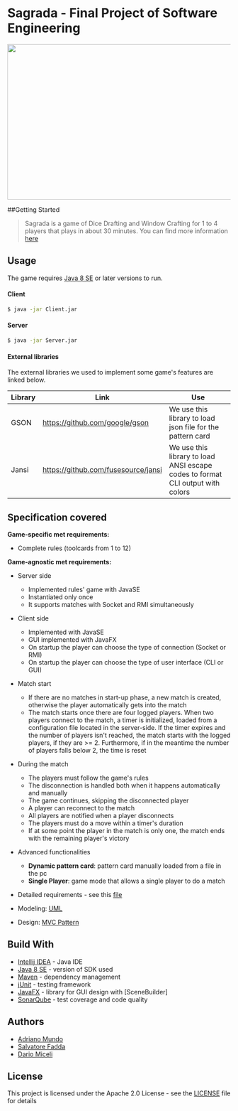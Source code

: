 # Sagrada - Final Project of Software Engineering

<img src="https://ksr-ugc.imgix.net/assets/013/393/383/88f9cae91e41ef71ac2b06fb2fa564de_original.jpg?crop=faces&w=1552&h=873&fit=crop&v=1473272732&auto=format&q=92&s=49635f0025d51f0ffe4d3b820b04c854" width="700" height="350"></img>

##Getting Started
> Sagrada is a game of Dice Drafting and Window Crafting for 1 to 4 players that plays in about 30 minutes. You can find more information [here]


## Usage

The game requires [Java 8 SE] or later versions to run.

#### Client

```sh
$ java -jar Client.jar 
```

#### Server
```sh
$ java -jar Server.jar
```

#### External libraries

The external libraries we used to implement some game's features are linked below.

| Library | Link | Use |
| ------ | ------ | ------ |
| GSON | https://github.com/google/gson | We use this library to load json file for the pattern card |
| Jansi | https://github.com/fusesource/jansi | We use this library to load ANSI escape codes to format CLI output with colors |

## Specification covered

**Game-specific met requirements:**

- Complete rules (toolcards from 1 to 12)

**Game-agnostic met requirements:**

- Server side
    - Implemented rules' game with JavaSE
    - Instantiated only once
    - It supports matches with Socket and RMI simultaneously
    
- Client side
    - Implemented with JavaSE
    - GUI implemented with JavaFX
    - On startup the player can choose the type of connection (Socket or RMI)
    - On startup the player can choose the type of user interface (CLI or GUI)

- Match start
    - If there are no matches in start-up phase, a new match is created, otherwise the player automatically gets into the match
    - The match starts once there are four logged players. When two players connect to the match, a timer is initialized, loaded from a configuration file located in the server-side. If the timer expires and the number of players isn't reached, the match starts with the logged players, if they are >= 2. Furthermore, if in the meantime the number of players falls below 2, the time is reset
    
- During the match
    - The players must follow the game's rules
    - The disconnection is handled both when it happens automatically and manually
    - The game continues, skipping the disconnected player
    - A player can reconnect to the match
    - All players are notified when a player disconnects
    - The players must do a move within a timer's duration
    - If at some point the player in the match is only one, the match ends with the remaining player's victory

- Advanced functionalities
    - **Dynamic pattern card**: pattern card manually loaded from a file in the pc
    - **Single Player**: game mode that allows a single player to do a match
    
- Detailed requirements - see this [file]
- Modeling: [UML]
- Design: [MVC Pattern]

## Build With
* [Intellij IDEA] - Java IDE
* [Java 8 SE] - version of SDK used
* [Maven] - dependency management 
* [jUnit] - testing framework
* [JavaFX] - library for GUI design with [SceneBuilder]
* [SonarQube] - test coverage and code quality
## Authors

* <a href="https://github.com/adrianomundo"> Adriano Mundo </a>
* <a href="https://github.com/SalvatoreFadda"> Salvatore Fadda </a>
* <a href="https://github.com/dariomiceli3"> Dario Miceli </a>


License
----
This project is licensed under the Apache 2.0 License - see the [LICENSE] file for details


[//]: #

   [Java 8 SE]: <https://www.java.com/it/download/>
   [here]: <http://www.craniocreations.it/prodotto/sagrada/>
   [LICENSE]: <https://github.com/adrianomundo/ing-sw-2018-fadda-miceli-mundo/blob/master/LICENSE>
   [file]: <>
   [UML]: <https://github.com/adrianomundo/ing-sw-2018-fadda-miceli-mundo/tree/master/deliveries/UML/final>
   [MVC Pattern]: <https://en.wikipedia.org/wiki/Model–view–controller>
   [Intellij IDEA]: <https://www.jetbrains.com/idea/>
   [Maven]: <https://maven.apache.org>
   [jUnit]: <https://junit.org/junit5/>
   [JavaFX]: <https://openjfx.io>
   [SonarQube]: <https://www.sonarqube.org>
